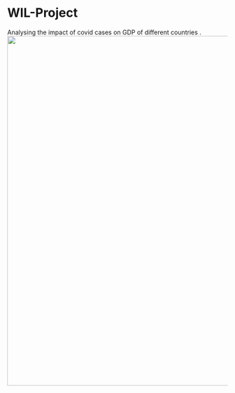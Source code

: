 # WIL-Project
Analysing the impact of covid cases on GDP of different countries
.
<img src="/blob/master/mapAct.png" width="800px" height="auto">
